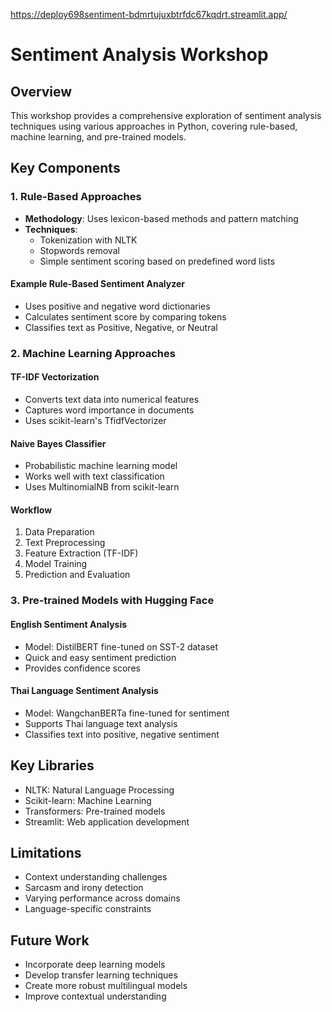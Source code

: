 https://deploy698sentiment-bdmrtujuxbtrfdc67kqdrt.streamlit.app/

# Sentiment Analysis Workshop

## Overview
This workshop provides a comprehensive exploration of sentiment analysis techniques using various approaches in Python, covering rule-based, machine learning, and pre-trained models.

## Key Components

### 1. Rule-Based Approaches
- **Methodology**: Uses lexicon-based methods and pattern matching
- **Techniques**:
  - Tokenization with NLTK
  - Stopwords removal
  - Simple sentiment scoring based on predefined word lists

#### Example Rule-Based Sentiment Analyzer
- Uses positive and negative word dictionaries
- Calculates sentiment score by comparing tokens
- Classifies text as Positive, Negative, or Neutral

### 2. Machine Learning Approaches

#### TF-IDF Vectorization
- Converts text data into numerical features
- Captures word importance in documents
- Uses scikit-learn's TfidfVectorizer

#### Naive Bayes Classifier
- Probabilistic machine learning model
- Works well with text classification
- Uses MultinomialNB from scikit-learn

#### Workflow
1. Data Preparation
2. Text Preprocessing
3. Feature Extraction (TF-IDF)
4. Model Training
5. Prediction and Evaluation

### 3. Pre-trained Models with Hugging Face

#### English Sentiment Analysis
- Model: DistilBERT fine-tuned on SST-2 dataset
- Quick and easy sentiment prediction
- Provides confidence scores

#### Thai Language Sentiment Analysis
- Model: WangchanBERTa fine-tuned for sentiment
- Supports Thai language text analysis
- Classifies text into positive, negative sentiment

## Key Libraries
- NLTK: Natural Language Processing
- Scikit-learn: Machine Learning
- Transformers: Pre-trained models
- Streamlit: Web application development

## Limitations
- Context understanding challenges
- Sarcasm and irony detection
- Varying performance across domains
- Language-specific constraints

## Future Work
- Incorporate deep learning models
- Develop transfer learning techniques
- Create more robust multilingual models
- Improve contextual understanding
